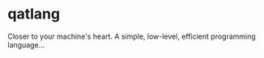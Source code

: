 # **qatlang**

Closer to your machine's heart. A simple, low-level, efficient programming language...
